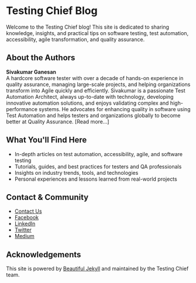 # Testing Chief Blog

Welcome to the Testing Chief blog! This site is dedicated to sharing knowledge, insights, and practical tips on software testing, test automation, accessibility, agile transformation, and quality assurance.

## About the Authors

**Sivakumar Ganesan**  
A hardcore software tester with over a decade of hands-on experience in quality assurance, managing large-scale projects, and helping organizations transform into Agile quickly and efficiently. Sivakumar is a passionate Test Automation Architect, always up-to-date with technology, developing innovative automation solutions, and enjoys validating complex and high-performance systems. He advocates for enhancing quality in software using Test Automation and helps testers and organizations globally to become better at Quality Assurance. [Read more...]

## What You'll Find Here

- In-depth articles on test automation, accessibility, agile, and software testing
- Tutorials, guides, and best practices for testers and QA professionals
- Insights on industry trends, tools, and technologies
- Personal experiences and lessons learned from real-world projects

## Contact & Community

- [Contact Us](https://testingchief.com/contact-us/)
- [Facebook](https://www.facebook.com/testingchief)
- [LinkedIn](https://www.linkedin.com/company/testingchief/)
- [Twitter](https://twitter.com/testingchief)
- [Medium](https://testingchief.medium.com/)

## Acknowledgements

This site is powered by [Beautiful Jekyll](https://beautifuljekyll.com/) and maintained by the Testing Chief team.
